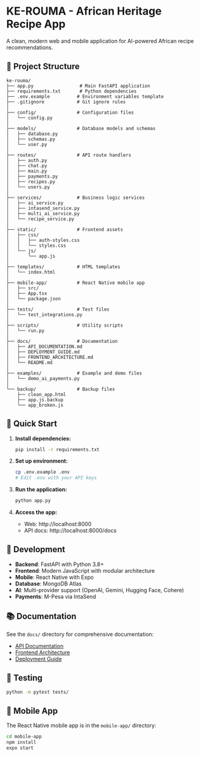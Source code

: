 # KE-ROUMA - African Heritage Recipe App

A clean, modern web and mobile application for AI-powered African recipe recommendations.

## 📁 Project Structure

```
ke-rouma/
├── app.py                 # Main FastAPI application
├── requirements.txt       # Python dependencies
├── .env.example          # Environment variables template
├── .gitignore            # Git ignore rules
│
├── config/               # Configuration files
│   └── config.py
│
├── models/               # Database models and schemas
│   ├── database.py
│   ├── schemas.py
│   └── user.py
│
├── routes/               # API route handlers
│   ├── auth.py
│   ├── chat.py
│   ├── main.py
│   ├── payments.py
│   ├── recipes.py
│   └── users.py
│
├── services/             # Business logic services
│   ├── ai_service.py
│   ├── intasend_service.py
│   ├── multi_ai_service.py
│   └── recipe_service.py
│
├── static/               # Frontend assets
│   ├── css/
│   │   ├── auth-styles.css
│   │   └── styles.css
│   └── js/
│       └── app.js
│
├── templates/            # HTML templates
│   └── index.html
│
├── mobile-app/           # React Native mobile app
│   ├── src/
│   ├── App.tsx
│   └── package.json
│
├── tests/                # Test files
│   └── test_integrations.py
│
├── scripts/              # Utility scripts
│   └── run.py
│
├── docs/                 # Documentation
│   ├── API_DOCUMENTATION.md
│   ├── DEPLOYMENT_GUIDE.md
│   ├── FRONTEND_ARCHITECTURE.md
│   └── README.md
│
├── examples/             # Example and demo files
│   └── demo_ai_payments.py
│
└── backup/               # Backup files
    ├── clean_app.html
    ├── app.js.backup
    └── app_broken.js
```

## 🚀 Quick Start

1. **Install dependencies:**
   ```bash
   pip install -r requirements.txt
   ```

2. **Set up environment:**
   ```bash
   cp .env.example .env
   # Edit .env with your API keys
   ```

3. **Run the application:**
   ```bash
   python app.py
   ```

4. **Access the app:**
   - Web: http://localhost:8000
   - API docs: http://localhost:8000/docs

## 🔧 Development

- **Backend**: FastAPI with Python 3.8+
- **Frontend**: Modern JavaScript with modular architecture
- **Mobile**: React Native with Expo
- **Database**: MongoDB Atlas
- **AI**: Multi-provider support (OpenAI, Gemini, Hugging Face, Cohere)
- **Payments**: M-Pesa via IntaSend

## 📚 Documentation

See the `docs/` directory for comprehensive documentation:
- [API Documentation](docs/API_DOCUMENTATION.md)
- [Frontend Architecture](docs/FRONTEND_ARCHITECTURE.md)
- [Deployment Guide](docs/DEPLOYMENT_GUIDE.md)

## 🧪 Testing

```bash
python -m pytest tests/
```

## 📱 Mobile App

The React Native mobile app is in the `mobile-app/` directory:

```bash
cd mobile-app
npm install
expo start
